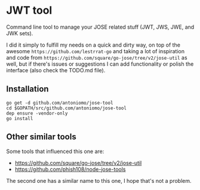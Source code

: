 # JWT tool

Command line tool to manage your JOSE related stuff (JWT, JWS, JWE, and JWK
sets).

I did it simply to fulfill my needs on a quick and dirty way, on top of the
awesome `https://github.com/lestrrat-go` and taking a lot of inspiration and
code from `https://github.com/square/go-jose/tree/v2/jose-util` as well, but if
there's issues or suggestions I can add functionality or polish the interface
(also check the TODO.md file).

## Installation

```
go get -d github.com/antoniomo/jose-tool
cd $GOPATH/src/github.com/antoniomo/jose-tool
dep ensure -vendor-only
go install
```

## Other similar tools

Some tools that influenced this one are:

- https://github.com/square/go-jose/tree/v2/jose-util
- https://github.com/phish108/node-jose-tools

The second one has a similar name to this one, I hope that's not a problem.
